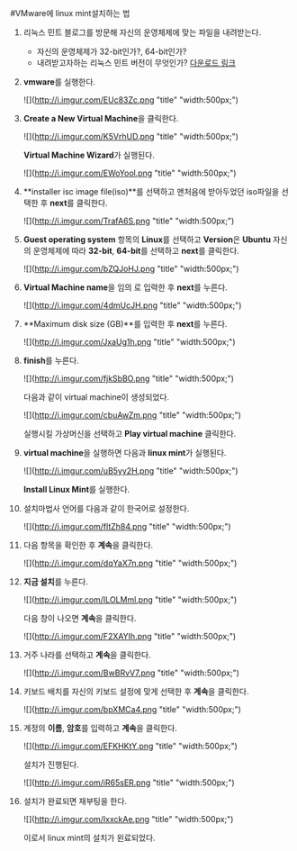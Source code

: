 #VMware에 linux mint설치하는 법

1. 리눅스 민트 블로그를 방문해 자신의 운영체제에 맞는 파일을 내려받는다.
	* 자신의 운영체제가 32-bit인가?, 64-bit인가?
	* 내려받고자하는 리눅스 민트 버전이 무엇인가?
	[다운로드 링크](https://linuxmint.com/)

2. **vmware**를 실행한다.

	![](http://i.imgur.com/EUc83Zc.png "title" "width:500px;")
    
3. **Create a New Virtual Machine**을 클릭한다.

	![](http://i.imgur.com/K5VrhUD.png "title" "width:500px;")
    
    **Virtual Machine Wizard**가 실행된다.
    
    ![](http://i.imgur.com/EWoYool.png "title" "width:500px;")

4. **installer isc image file(iso)**를 선택하고 맨처음에 받아두었던 iso파일을 선택한 후 **next**를 클릭한다.

	![](http://i.imgur.com/TrafA6S.png "title" "width:500px;")

5. **Guest operating system** 항목의 **Linux**를 선택하고 **Version**은 **Ubuntu** 자신의 운영체제에 따라 **32-bit**, **64-bit**를 선택하고 **next**를 클릭한다.

	![](http://i.imgur.com/bZQJoHJ.png "title" "width:500px;")
    
6. **Virtual Machine name**을 임의 로 입력한 후 **next**를 누른다.

	![](http://i.imgur.com/4dmUcJH.png "title" "width:500px;")
    
7. **Maximum disk size (GB)**를 입력한 후 **next**를 누른다.

	![](http://i.imgur.com/JxaUg1h.png "title" "width:500px;")
    
8. **finish**를 누른다.

	![](http://i.imgur.com/fjkSbBO.png "title" "width:500px;")
    
    다음과 같이 virtual machine이 생성되었다.
    
    ![](http://i.imgur.com/cbuAwZm.png "title" "width:500px;")
    
    실행시킬 가상머신을 선택하고 **Play virtual machine** 클릭한다.
    
9. **virtual machine**을 실행하면 다음과 **linux mint**가 실행된다.

	![](http://i.imgur.com/uB5yy2H.png "title" "width:500px;")
    
    **Install Linux Mint**를 실행한다.
    
10. 설치마법사 언어를 다음과 같이 한국어로 설정한다.

	![](http://i.imgur.com/fltZh84.png "title" "width:500px;")
    
11. 다음 항목을 확인한 후 **계속**을 클릭한다.

	![](http://i.imgur.com/dqYaX7n.png "title" "width:500px;")
    
12. **지금 설치**를 누른다.

	![](http://i.imgur.com/ILOLMml.png "title" "width:500px;")
    
    다음 창이 나오면 **계속**을 클릭한다.
    
    ![](http://i.imgur.com/F2XAYIh.png "title" "width:500px;")
    
13. 거주 나라를 선택하고 **계속**을 클릭한다.

	![](http://i.imgur.com/BwBRvV7.png "title" "width:500px;")
    
14. 키보드 배치를 자신의 키보드 설정에 맞게 선택한 후 **계속**을 클릭한다.

	![](http://i.imgur.com/bpXMCa4.png "title" "width:500px;")
    
15. 계정의 **이름**, **암호**를 입력하고 **계속**을 클릭한다.

	![](http://i.imgur.com/EFKHKtY.png "title" "width:500px;")
    
    설치가 진행된다.
    
    ![](http://i.imgur.com/iR65sER.png "title" "width:500px;")
    
16. 설치가 완료되면 재부팅을 한다.

	![](http://i.imgur.com/IxxckAe.png "title" "width:500px;") 
    
    이로서 linux mint의 설치가 왼료되었다.
